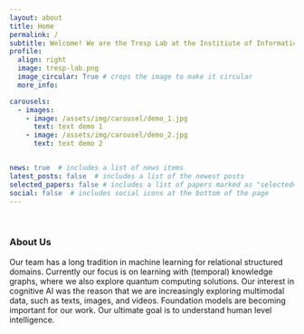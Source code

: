```yaml
---
layout: about
title: Home
permalink: /
subtitle: Welcome! We are the Tresp Lab at the Institiute of Informatics at LMU Munich directed by Prof. Dr. Volker Tresp. 
profile:
  align: right
  image: tresp-lab.png
  image_circular: True # crops the image to make it circular
  more_info: 

carousels:
  - images:
    - image: /assets/img/carousel/demo_1.jpg
      text: text demo 1  
    - image: /assets/img/carousel/demo_2.jpg
      text: text demo 2


news: true  # includes a list of news items
latest_posts: false  # includes a list of the newest posts
selected_papers: false # includes a list of papers marked as "selected={true}"
social: false  # includes social icons at the bottom of the page
---
```




<br>

### About Us 


Our team has a long tradition in machine learning for relational structured domains. Currently our focus is on learning with (temporal) knowledge graphs, where we also explore quantum computing solutions.  Our interest in cognitive AI was the reason that we are increasingly exploring multimodal data, such as texts, images, and videos.  Foundation models are becoming important for our work.  Our ultimate goal is to understand human level intelligence. 

